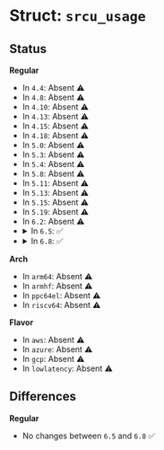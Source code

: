 # Struct: <code>srcu_usage</code>

## Status
<b>Regular</b>
<ul>
<li>
In <code>4.4</code>: Absent ⚠️
</li>
<li>
In <code>4.8</code>: Absent ⚠️
</li>
<li>
In <code>4.10</code>: Absent ⚠️
</li>
<li>
In <code>4.13</code>: Absent ⚠️
</li>
<li>
In <code>4.15</code>: Absent ⚠️
</li>
<li>
In <code>4.18</code>: Absent ⚠️
</li>
<li>
In <code>5.0</code>: Absent ⚠️
</li>
<li>
In <code>5.3</code>: Absent ⚠️
</li>
<li>
In <code>5.4</code>: Absent ⚠️
</li>
<li>
In <code>5.8</code>: Absent ⚠️
</li>
<li>
In <code>5.11</code>: Absent ⚠️
</li>
<li>
In <code>5.13</code>: Absent ⚠️
</li>
<li>
In <code>5.15</code>: Absent ⚠️
</li>
<li>
In <code>5.19</code>: Absent ⚠️
</li>
<li>
In <code>6.2</code>: Absent ⚠️
</li>
<li>
<details>
<summary>In <code>6.5</code>: ✅</summary>

```c
struct srcu_usage {
    struct srcu_node *node;
    struct srcu_node * level[4];
    int srcu_size_state;
    struct mutex srcu_cb_mutex;
    spinlock_t lock;
    struct mutex srcu_gp_mutex;
    long unsigned int srcu_gp_seq;
    long unsigned int srcu_gp_seq_needed;
    long unsigned int srcu_gp_seq_needed_exp;
    long unsigned int srcu_gp_start;
    long unsigned int srcu_last_gp_end;
    long unsigned int srcu_size_jiffies;
    long unsigned int srcu_n_lock_retries;
    long unsigned int srcu_n_exp_nodelay;
    bool sda_is_static;
    long unsigned int srcu_barrier_seq;
    struct mutex srcu_barrier_mutex;
    struct completion srcu_barrier_completion;
    atomic_t srcu_barrier_cpu_cnt;
    long unsigned int reschedule_jiffies;
    long unsigned int reschedule_count;
    struct delayed_work work;
    struct srcu_struct *srcu_ssp;
};
```
</details>
</li>
<li>
<details>
<summary>In <code>6.8</code>: ✅</summary>

```c
struct srcu_usage {
    struct srcu_node *node;
    struct srcu_node * level[4];
    int srcu_size_state;
    struct mutex srcu_cb_mutex;
    spinlock_t lock;
    struct mutex srcu_gp_mutex;
    long unsigned int srcu_gp_seq;
    long unsigned int srcu_gp_seq_needed;
    long unsigned int srcu_gp_seq_needed_exp;
    long unsigned int srcu_gp_start;
    long unsigned int srcu_last_gp_end;
    long unsigned int srcu_size_jiffies;
    long unsigned int srcu_n_lock_retries;
    long unsigned int srcu_n_exp_nodelay;
    bool sda_is_static;
    long unsigned int srcu_barrier_seq;
    struct mutex srcu_barrier_mutex;
    struct completion srcu_barrier_completion;
    atomic_t srcu_barrier_cpu_cnt;
    long unsigned int reschedule_jiffies;
    long unsigned int reschedule_count;
    struct delayed_work work;
    struct srcu_struct *srcu_ssp;
};
```
</details>
</li>
</ul>
<b>Arch</b>
<ul>
<li>
In <code>arm64</code>: Absent ⚠️
</li>
<li>
In <code>armhf</code>: Absent ⚠️
</li>
<li>
In <code>ppc64el</code>: Absent ⚠️
</li>
<li>
In <code>riscv64</code>: Absent ⚠️
</li>
</ul>
<b>Flavor</b>
<ul>
<li>
In <code>aws</code>: Absent ⚠️
</li>
<li>
In <code>azure</code>: Absent ⚠️
</li>
<li>
In <code>gcp</code>: Absent ⚠️
</li>
<li>
In <code>lowlatency</code>: Absent ⚠️
</li>
</ul>

## Differences
<b>Regular</b>
<ul>
<li>
No changes between <code>6.5</code> and <code>6.8</code> ✅
</li>
</ul>
